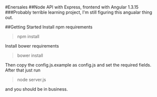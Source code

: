 #Enersales
##Node API with Express, frontend with Angular 1.3.15
###Probably terrible learning project, I'm still figuring this angualar thing out.

##Getting Started
Install npm requirements
>npm install

Install bower requirements
>bower install

Then copy the config.js.example as config.js and set the required fields.
After that just run
>node server.js

and you should be in business.
